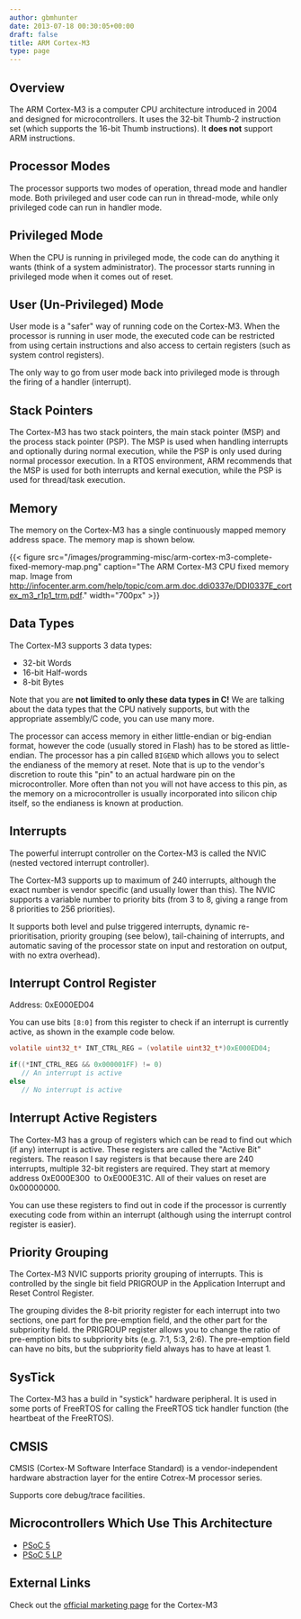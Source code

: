 ```yaml
---
author: gbmhunter
date: 2013-07-18 00:30:05+00:00
draft: false
title: ARM Cortex-M3
type: page
---
```


## Overview


The ARM Cortex-M3 is a computer CPU architecture introduced in 2004 and designed for microcontrollers. It uses the 32-bit Thumb-2 instruction set (which supports the 16-bit Thumb instructions). It **does not** support ARM instructions.

## Processor Modes

The processor supports two modes of operation, thread mode and handler mode. Both privileged and user code can run in thread-mode, while only privileged code can run in handler mode.

## Privileged Mode

When the CPU is running in privileged mode, the code can do anything it wants (think of a system administrator). The processor starts running in privileged mode when it comes out of reset.

## User (Un-Privileged) Mode

User mode is a "safer" way of running code on the Cortex-M3. When the processor is running in user mode, the executed code can be restricted from using certain instructions and also access to certain registers (such as system control registers).

The only way to go from user mode back into privileged mode is through the firing of a handler (interrupt).

## Stack Pointers

The Cortex-M3 has two stack pointers, the main stack pointer (MSP) and the process stack pointer (PSP). The MSP is used when handling interrupts and optionally during normal execution, while the PSP is only used during normal processor execution. In a RTOS environment, ARM recommends that the MSP is used for both interrupts and kernal execution, while the PSP is used for thread/task execution.

## Memory

The memory on the Cortex-M3 has a single continuously mapped memory address space. The memory map is shown below.

{{< figure src="/images/programming-misc/arm-cortex-m3-complete-fixed-memory-map.png" caption="The ARM Cortex-M3 CPU fixed memory map. Image from http://infocenter.arm.com/help/topic/com.arm.doc.ddi0337e/DDI0337E_cortex_m3_r1p1_trm.pdf."  width="700px" >}}

## Data Types

The Cortex-M3 supports 3 data types:

* 32-bit Words
* 16-bit Half-words
* 8-bit Bytes

Note that you are **not limited to only these data types in C!** We are talking about the data types that the CPU natively supports, but with the appropriate assembly/C code, you can use many more.

The processor can access memory in either little-endian or big-endian format, however the code (usually stored in Flash) has to be stored as little-endian. The processor has a pin called `BIGEND` which allows you to select the endianess of the memory at reset. Note that is up to the vendor's discretion to route this "pin" to an actual hardware pin on the microcontroller. More often than not you will not have access to this pin, as the memory on a microcontroller is usually incorporated into silicon chip itself, so the endianess is known at production.

## Interrupts

The powerful interrupt controller on the Cortex-M3 is called the NVIC (nested vectored interrupt controller).

The Cortex-M3 supports up to maximum of 240 interrupts, although the exact number is vendor specific (and usually lower than this). The NVIC supports a variable number to priority bits (from 3 to 8, giving a range from 8 priorities to 256 priorities).

It supports both level and pulse triggered interrupts, dynamic re-prioritisation, priority grouping (see below), tail-chaining of interrupts, and automatic saving of the processor state on input and restoration on output, with no extra overhead).

## Interrupt Control Register

Address: 0xE000ED04

You can use bits `[8:0]` from this register to check if an interrupt is currently active, as shown in the example code below.

```c
volatile uint32_t* INT_CTRL_REG = (volatile uint32_t*)0xE000ED04;

if((*INT_CTRL_REG && 0x000001FF) != 0)
   // An interrupt is active
else
   // No interrupt is active
```

## Interrupt Active Registers

The Cortex-M3 has a group of registers which can be read to find out which (if any) interrupt is active. These registers are called the "Active Bit" registers. The reason I say registers is that because there are 240 interrupts, multiple 32-bit registers are required. They start at memory address 0xE000E300  to 0xE000E31C. All of their values on reset are 0x00000000.

You can use these registers to find out in code if the processor is currently executing code from within an interrupt (although using the interrupt control register is easier).

## Priority Grouping

The Cortex-M3 NVIC supports priority grouping of interrupts. This is controlled by the single bit field PRIGROUP in the Application Interrupt and Reset Control Register.

The grouping divides the 8-bit priority register for each interrupt into two sections, one part for the pre-emption field, and the other part for the subpriority field. the PRIGROUP register allows you to change the ratio of pre-emption bits to subpriority bits (e.g. 7:1, 5:3, 2:6). The pre-emption field can have no bits, but the subpriority field always has to have at least 1.

## SysTick

The Cortex-M3 has a build in "systick" hardware peripheral. It is used in some ports of FreeRTOS for calling the FreeRTOS tick handler function (the heartbeat of the FreeRTOS).

## CMSIS

CMSIS (Cortex-M Software Interface Standard) is a vendor-independent hardware abstraction layer for the entire Cotrex-M processor series.

Supports core debug/trace facilities.

## Microcontrollers Which Use This Architecture

* [PSoC 5](/programming/microcontrollers/psoc)
* [PSoC 5 LP](/programming/microcontrollers/psoc)

## External Links

Check out the [official marketing page](http://www.arm.com/products/processors/cortex-m/cortex-m3.php) for the Cortex-M3
